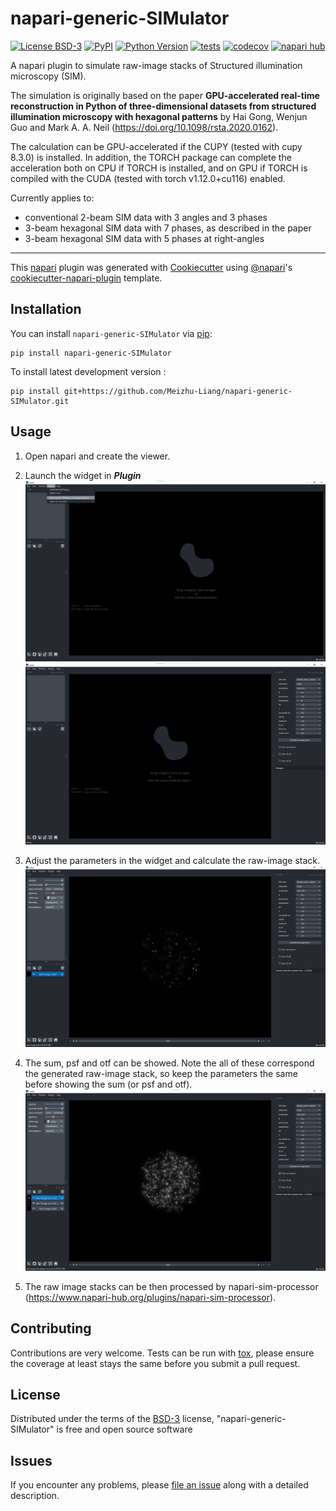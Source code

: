 # napari-generic-SIMulator

[![License BSD-3](https://img.shields.io/pypi/l/napari-generic-SIMulator.svg?color=green)](https://github.com/Meizhu-Liang/napari-generic-SIMulator/raw/main/LICENSE)
[![PyPI](https://img.shields.io/pypi/v/napari-generic-SIMulator.svg?color=green)](https://pypi.org/project/napari-generic-SIMulator)
[![Python Version](https://img.shields.io/pypi/pyversions/napari-generic-SIMulator.svg?color=green)](https://python.org)
[![tests](https://github.com/Meizhu-Liang/napari-generic-SIMulator/workflows/tests/badge.svg)](https://github.com/Meizhu-Liang/napari-generic-SIMulator/actions)
[![codecov](https://codecov.io/gh/Meizhu-Liang/napari-generic-SIMulator/branch/main/graph/badge.svg)](https://codecov.io/gh/Meizhu-Liang/napari-generic-SIMulator)
[![napari hub](https://img.shields.io/endpoint?url=https://api.napari-hub.org/shields/napari-generic-SIMulator)](https://napari-hub.org/plugins/napari-generic-SIMulator)

A napari plugin to simulate raw-image stacks of Structured illumination microscopy (SIM). 

The simulation is originally based on the paper <strong>GPU-accelerated real-time reconstruction in Python of three-dimensional datasets from structured illumination microscopy with hexagonal patterns</strong> by
Hai Gong, Wenjun Guo and Mark A. A. Neil (https://doi.org/10.1098/rsta.2020.0162). 

The calculation can be GPU-accelerated if the CUPY (tested with cupy 8.3.0) is installed. In addition, the TORCH package can complete the acceleration both on CPU if TORCH is installed, and on GPU if TORCH is compiled with the CUDA (tested with torch v1.12.0+cu116) enabled.

Currently applies to:
- conventional 2-beam SIM data with 3 angles and 3 phases
- 3-beam hexagonal SIM data with 7 phases, as described in the paper
- 3-beam hexagonal SIM data with 5 phases at right-angles

----------------------------------

This [napari] plugin was generated with [Cookiecutter] using [@napari]'s [cookiecutter-napari-plugin] template.

<!--
Don't miss the full getting started guide to set up your new package:
https://github.com/napari/cookiecutter-napari-plugin#getting-started

and review the napari docs for plugin developers:
https://napari.org/plugins/index.html
-->

## Installation

You can install `napari-generic-SIMulator` via [pip]:

    pip install napari-generic-SIMulator



To install latest development version :

    pip install git+https://github.com/Meizhu-Liang/napari-generic-SIMulator.git

## Usage

1) Open napari and create the viewer.


2) Launch the widget in ***Plugin***
    ![raw](https://github.com/Meizhu-Liang/napari-generic-SIMulator/raw/main/images/img.png)
    ![raw](https://github.com/Meizhu-Liang/napari-generic-SIMulator/raw/main/images/img_1.png)


3) Adjust the parameters in the widget and calculate the raw-image stack.
    ![raw](https://github.com/Meizhu-Liang/napari-generic-SIMulator/raw/main/images/img_2.png)


4) The sum, psf and otf can be showed. Note the all of these correspond the generated raw-image stack, so keep the parameters the same before showing the sum (or psf and otf).
    ![raw](https://github.com/Meizhu-Liang/napari-generic-SIMulator/raw/main/images/img_3.png)


5) The raw image stacks can be then processed by napari-sim-processor (https://www.napari-hub.org/plugins/napari-sim-processor).
## Contributing

Contributions are very welcome. Tests can be run with [tox], please ensure
the coverage at least stays the same before you submit a pull request.

## License

Distributed under the terms of the [BSD-3] license,
"napari-generic-SIMulator" is free and open source software

## Issues

If you encounter any problems, please [file an issue] along with a detailed description.

[napari]: https://github.com/napari/napari
[Cookiecutter]: https://github.com/audreyr/cookiecutter
[@napari]: https://github.com/napari
[MIT]: http://opensource.org/licenses/MIT
[BSD-3]: http://opensource.org/licenses/BSD-3-Clause
[GNU GPL v3.0]: http://www.gnu.org/licenses/gpl-3.0.txt
[GNU LGPL v3.0]: http://www.gnu.org/licenses/lgpl-3.0.txt
[Apache Software License 2.0]: http://www.apache.org/licenses/LICENSE-2.0
[Mozilla Public License 2.0]: https://www.mozilla.org/media/MPL/2.0/index.txt
[cookiecutter-napari-plugin]: https://github.com/napari/cookiecutter-napari-plugin

[file an issue]: https://github.com/Meizhu-Liang/napari-generic-SIMulator/issues

[napari]: https://github.com/napari/napari
[tox]: https://tox.readthedocs.io/en/latest/
[pip]: https://pypi.org/project/pip/
[PyPI]: https://pypi.org/
